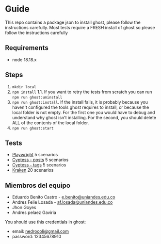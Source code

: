# Guide

This repo contains a package json to install ghost, please follow the instructions carefully. Most tests require a FRESH install of ghost so please follow the instructions carefully

## Requirements

- node 18.18.x

## Steps 
1. `mkdir local`
2. `npm install`
  1.1. If you want to retry the tests from scratch you can run `npm run ghost:uninstall` 
3. `npm run ghost:install`. If the install fails, it is probably because you haven't configured the tools ghost requires to install, or because the local folder is not empty. For the first one you would have to debug and understand why ghost isn't installing. For the second, you should delete ALL of the contents of the local folder.
4. `npm run ghost:start`

## Tests

- [Playwright](./pruebas-e2e/playwright/README.md) 5 scenarios
- [Cyptess - posts](./pruebas-e2e/cypress/readme.md) 5 scenarios
- [Cyptess - tags](./cypress/e2e/ghost_testing.cy.js) 5 scenarios
- [Kraken](./kraken/README.md) 20 scenarios

## Miembros del equipo
- Eduardo Benito Castro - e.benito@uniandes.edu.co
- Andres Felie Losada - af.losada@uniandes.edu.co
- Jhon Goyes
- Andres pelaez Gaviria

You should use this credentials in ghost:
- email: nedrocoli@gmail.com
- password: 12345678910
